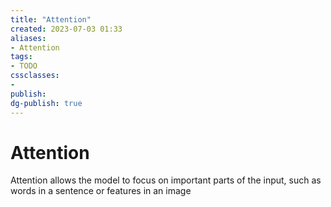 ```yaml
---
title: "Attention"
created: 2023-07-03 01:33
aliases: 
- Attention
tags:
- TODO
cssclasses:
- 
publish:
dg-publish: true
---
```


<!-- 
tags: 
-->

<!--internal
parent:: [[]]
child:: [[notes/20230703011428 Transformers|Transformer]]
related:: [[]]
-->

<!--external
- []()
-->

# Attention

Attention allows the model to focus on important parts of the input, such as words in a sentence or features in an image

